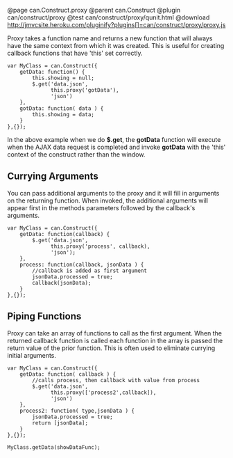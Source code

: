 @page can.Construct.proxy
@parent can.Construct
@plugin can/construct/proxy
@test can/construct/proxy/qunit.html
@download http://jmvcsite.heroku.com/pluginify?plugins[]=can/construct/proxy/proxy.js

Proxy takes a function name and returns a new function that
will always have the same context from which it was created.
This is useful for creating callback functions that have 'this' 
set correctly.

	var MyClass = can.Construct({
		getData: function() {
			this.showing = null;
			$.get('data.json',
				  this.proxy('gotData'),
				  'json')
		},
		gotData: function( data ) {
			this.showing = data;
		}
	},{});
	
In the above example when we do __$.get__, the __gotData__ function
will execute when the AJAX data request is completed and
invoke __gotData__ with the 'this' context of the construct rather
than the window.

## Currying Arguments

You can pass additional arguments to the proxy and it will 
fill in arguments on the returning function.  When invoked,
the additional arguments will appear first in the methods
parameters followed by the callback's arguments.

	var MyClass = can.Construct({
		getData: function(callback) {
			$.get('data.json',
				  this.proxy('process', callback),
				  'json');
		},
		process: function(callback, jsonData ) {
			//callback is added as first argument
			jsonData.processed = true;
			callback(jsonData);
		}
	},{});
	
## 	Piping Functions

Proxy can take an array of functions to call as 
the first argument.  When the returned callback function
is called each function in the array is passed the return 
value of the prior function.  This is often used
to eliminate currying initial arguments.

	var MyClass = can.Construct({
		getData: function( callback ) {
			//calls process, then callback with value from process
			$.get('data.json',
				  this.proxy(['process2',callback]),
				  'json') 
		},
		process2: function( type,jsonData ) {
			jsonData.processed = true;
			return [jsonData];
		}
	},{});
	
	MyClass.getData(showDataFunc);
